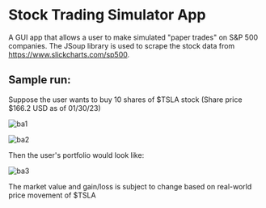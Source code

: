 # Stock Trading Simulator App
A GUI app that allows a user to make simulated "paper trades" on S&P 500 companies. The JSoup library is used to scrape the stock data from https://www.slickcharts.com/sp500.

## Sample run:

Suppose the user wants to buy 10 shares of $TSLA stock (Share price $166.2 USD as of 01/30/23)

![ba1](https://user-images.githubusercontent.com/105755993/215632577-79ab68ac-e43c-463f-b9ed-730cc27637b6.PNG)

![ba2](https://user-images.githubusercontent.com/105755993/215632586-2f7669e2-ea1d-4ba3-bde3-dfadd3eeefec.PNG)

Then the user's portfolio would look like:

![ba3](https://user-images.githubusercontent.com/105755993/215632591-a5e9badb-7307-429d-a97f-59989df45ffc.PNG)

The market value and gain/loss is subject to change based on real-world price movement of $TSLA
